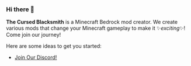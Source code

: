 ### Hi there 👋

**The Cursed Blacksmith** is a Minecraft Bedrock mod creator. We create various mods that change your Minecraft gameplay to make it ✨_exciting_✨! Come join our journey!

Here are some ideas to get you started:

- [Join Our Discord!](https://discord.com/invite/ZeVUDhuwpG)
